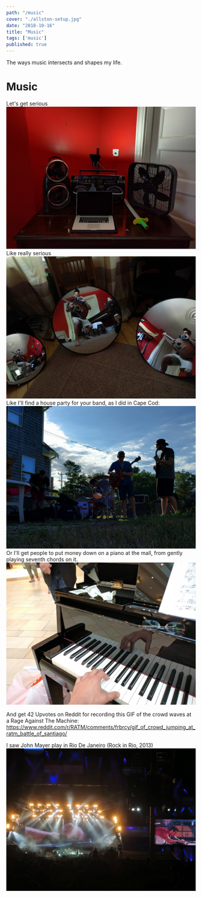 ```yaml
---
path: "/music"
cover: "./allston-setup.jpg"
date: "2018-10-16"
title: "Music"
tags: ['music']
published: true
---
```


The ways music intersects and shapes my life.                                       

# Music
Let's get serious
![Piano Sword](./music-piano-sword.jpg)
Like really serious
![Allston Mirrors](./allston-mirrors.jpg)
Like I'll find a house party for your band, as I did in Cape Cod:
![Slumfest](./slumfest-2.jpg)
Or I'll get people to put money down on a piano at the mall, from gently playing seventh chords on it.
![music-money.jpg](./music-money.jpg)

And get 42 Upvotes on Reddit for recording this GIF of the crowd waves at a Rage Against The Machine:
https://www.reddit.com/r/RATM/comments/frbrcy/gif_of_crowd_jumping_at_ratm_battle_of_santiago/

I saw John Mayer play in Rio De Janeiro (Rock in Rio, 2013)
![John Mayer](./john-mayer-rio.JPG)